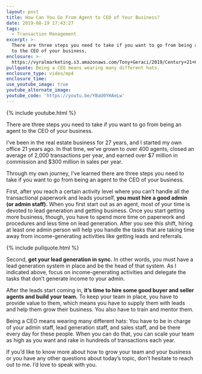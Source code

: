 ```yaml
---
layout: post
title: How Can You Go From Agent to CEO of Your Business?
date: 2019-08-19 17:43:27
tags:
  - Transaction Management
excerpt: >-
  There are three steps you need to take if you want to go from being an agent
  to the CEO of your business.
enclosure: >-
  https://vyralmarketing.s3.amazonaws.com/Tony+Geraci/2019/Century+21+HomeStar+_+Always+Remember+You+are+Doing+a+Great+Job!.mp4
pullquote: Being a CEO means wearing many different hats.
enclosure_type: video/mp4
enclosure_time:
use_youtube_image: true
youtube_alternate_image:
youtube_code: 'https://youtu.be/YBaU0YHAeLw'
---
```


{% include youtube.html %}

There are three steps you need to take if you want to go from being an agent to the CEO of your business.

I’ve been in the real estate business for 27 years, and I started my own office 21 years ago. In that time, we’ve grown to over 400 agents, closed an average of 2,000 transactions per year, and earned over $7 million in commission and $300 million in sales per year.&nbsp;

Through my own journey, I’ve learned there are three steps you need to take if you want to go from being an agent to the CEO of your business.&nbsp;

First, after you reach a certain activity level where you can’t handle all the transactional paperwork and leads yourself, **you must hire a good admin (or admin staff).** When you first start out as an agent, most of your time is devoted to lead generation and getting business. Once you start getting more business, though, you have to spend more time on paperwork and procedures and less time on lead generation. After you see this shift, hiring at least one admin person will help you handle the tasks that are taking time away from income-generating activities like getting leads and referrals.

{% include pullquote.html %}

Second, **get your lead generation in sync.** In other words, you must have a lead generation system in place and be the head of that system. As I indicated above, focus on income-generating activities and delegate the tasks that don’t generate income to your admin.&nbsp;

After the leads start coming in, **it’s time to hire some good buyer and seller agents and build your team.** To keep your team in place, you have to provide value to them, which means you have to supply them with leads and help them grow their business. You also have to train and mentor them.

Being a CEO means wearing many different hats: You have to be in charge of your admin staff, lead generation staff, and sales staff, and be there every day for these people. When you can do that, you can scale your team as high as you want and rake in hundreds of transactions each year.&nbsp;

If you’d like to know more about how to grow your team and your business or you have any other questions about today’s topic, don’t hesitate to reach out to me. I’d love to speak with you.